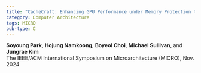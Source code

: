 ```yaml
---
title: "CacheCraft: Enhancing GPU Performance under Memory Protection through Reconstructed Caching"
category: Computer Architecture
tags: MICRO
pub-type: C
---
```


**Soyoung Park**, **Hojung Namkoong**, **Boyeol Choi**, **Michael Sullivan**, and **Jungrae Kim** <br>
The IEEE/ACM International Symposium on Microarchitecture (MICRO), Nov. 2024
